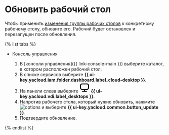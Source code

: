 # Обновить рабочий стол

Чтобы применить [изменения группы рабочих столов](../desktop-groups/update.md) к конкретному рабочему столу, обновите его. Рабочий будет остановлен и перезапущен после обновления.

{% list tabs %}

- Консоль управления

  1. В [консоли управления]({{ link-console-main }}) выберите каталог, в котором расположен рабочий стол.
  1. В списке сервисов выберите **{{ ui-key.yacloud.iam.folder.dashboard.label_cloud-desktop }}**.
  1. На панели слева выберите ![image](../../../_assets/console-icons/display.svg) **{{ ui-key.yacloud.vdi.label_desktops }}**.
  1. Напротив рабочего стола, который нужно обновить, нажмите ![options](../../../_assets/console-icons/ellipsis.svg) и выберите **{{ ui-key.yacloud.common.button_update }}**.
  1. Подтвердите обновление.

{% endlist %}
